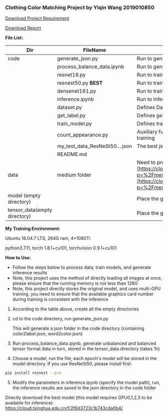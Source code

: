 ### Clothing Color Matching Project by Yiqin Wang 2019010850

[Download Project Requirement](./requirement_zh-CN.pdf)

[Download Report](./report_zh-CN.pdf)

**File List:**

| Dir                          | FileName                       | Description                                                                                                                                                                                                   |
| ---------------------------- | ------------------------------ | ------------------------------------------------------------------------------------------------------------------------------------------------------------------------------------------------------------- |
| code                         | generate_json.py               | Run to generate json folder and two auxiliary json files                                                                                                                                                      |
|                              | process_balance_data.ipynb     | Run to generate tensor format data                                                                                                                                                                            |
|                              | resnet18.py                    | Run to train ResNet18 model                                                                                                                                                                                   |
|                              | resnest50.py      **BEST**     | Run to train ResNeSt50 model                                                                                                                                                                                  |
|                              | densenet161.py                 | Run to train DenseNet161 model                                                                                                                                                                                |
|                              | inference.ipynb                | Run to infer json results, stored in the json folder of this directory                                                                                                                                        |
|                              | dataset.py                     | Defines DataSet class                                                                                                                                                                                         |
|                              | get_label.py                   | Defines get_label function, input Chinese word output label                                                                                                                                                   |
|                              | train_model.py                 | Defines train_model function                                                                                                                                                                                  |
|                              | count_appearance.py            | Auxiliary function, used to analyze the dataset, not necessary for training                                                                                                                                   |
|                              | my_test_data_ResNeSt50....json | The best json result, not necessary for training                                                                                                                                                              |
|                              | README.md                      |                                                                                                                                                                                                               |
| data                         | medium folder                  | Need to pre-place medium size image data [https://cloud.tsinghua.edu.cn/d/27849370d8774de3a2e2/files/?p=%2Fmedium.zip&dl=1](https://cloud.tsinghua.edu.cn/d/27849370d8774de3a2e2/files/?p=%2Fmedium.zip&dl=1) |
| model (empty directory)      |                                | Place the generated model                                                                                                                                                                                     |
| tensor_data(empty directory) |                                | Place the generated tensor format data                                                                                                                                                                        |



**My Training Environment:**

Ubuntu 16.04.7 LTS,  264G ram,  4*1080Ti

python3.7.11, torch 1.8.1+cu101, torchvision 0.9.1+cu101



**How to Use:**

- Follow the steps below to process data, train models, and generate inference results
- Note, this project uses the method of directly loading all images at once, please ensure that the running memory is not less than 128G
- Note, this project directly stores the original model, and uses multi-GPU training, you need to ensure that the available graphics card number during training is consistent with the inference

1. According to the table above, create all the empty directories

2. cd to the code directory, run generate_json.py

   This will generate a json folder in the code directory (containing color2label.json, word2color.json)

3. Run process_balance_data.ipynb, generate unbalanced and balanced tensor format data in turn, stored in the tensor_data directory (takes 1h)

4. Choose a model, run the file, each epoch's model will be stored in the model directory. If you use ResNeSt50, please install first:

```bash
pip install resnest --pre
```

5. Modify the parameters in inference.ipynb (specify the model path), run, the inference results are saved in the json directory in the code folder



Directly download the best model (this model requires GPU0,1,2,3 to be available for inference): https://cloud.tsinghua.edu.cn/f/2f6d3723c1b743cda0b4/